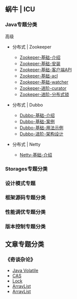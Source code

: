 ## 蜗牛 | ICU

### Java专题分类
高级
- 分布式 | Zookeeper
    - [Zookeper-基础-介绍](./java/senior/distributed/zookeeper/basic/introduction.md)
    - [Zookeper-基础-安装](./java/senior/distributed/zookeeper/basic/installation.md)
    - [Zookeper-基础-客户端API](./java/senior/distributed/zookeeper/basic/client-api.md)
    - [Zookeper-基础-acl](./java/senior/distributed/zookeeper/basic/acl.md)
    - [Zookeper-基础-watcher](./java/senior/distributed/zookeeper/basic/watcher.md)
    - [Zookeper-进阶-curator](./java/senior/distributed/zookeeper/advanced/curator.md)
    - [Zookeper-进阶-分布式锁](./java/senior/distributed/zookeeper/advanced/distributed-lock.md)


- 分布式 | Dubbo
    - [Dubbo-基础-介绍](./java/senior/distributed/dubbo/basic/introduction.md)
    - [Dubbo-基础-案例](./java/senior/distributed/dubbo/basic/case.md)
    - [Dubbo-基础-用法示例](./java/senior/distributed/dubbo/basic/usageexample.md)
    - [Dubbo-进阶-架构设计](./java/senior/distributed/dubbo/advanced/architecturedesign.md)

- 分布式 | Netty
    -  [Netty-基础-介绍](./java/senior/distributed/netty/basic/introduction.md)


### Storages专题分类
### 设计模式专题
### 框架源码专题分类
### 性能调优专题分类
### 版本控制专题分类

## 文章专题分类

### 《奇谈杂论》
- [Java Volatile](./articleTopics/09-miscellaneous/01-javavolatile.md)
- [CAS](./articleTopics/09-miscellaneous/02-cas.md)
- [Lock](./articleTopics/09-miscellaneous/03-lock.md)
- [ArrayList](./articleTopics/09-miscellaneous/04-arrayList.md)
- [ArrayList](./articleTopics/09-miscellaneous/05-hashmap.md)

